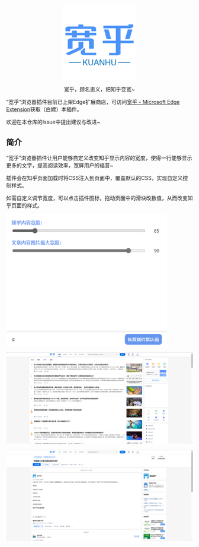 

<p align="center"><a href="https://microsoftedge.microsoft.com/addons/detail/宽乎/hmindbfdihniclppncnibofigclijheb" target="_blank" rel="noreferrer noopener"><img width="200" src="https://raw.githubusercontent.com/ATX735/ATX735.github.io/main/IMG_Storage/202304281450095.png"></a></p>
<p align="center">宽乎，顾名思义，把知乎变宽~</p>

“宽乎”浏览器插件目前已上架Edge扩展商店，可访问[宽乎 - Microsoft Edge Extension](https://microsoftedge.microsoft.com/addons/detail/宽乎/hmindbfdihniclppncnibofigclijheb)获取（白嫖）本插件。

欢迎在本仓库的Issue中提出建议与改进~

## 简介

“宽乎”浏览器插件让用户能够自定义改变知乎显示内容的宽度，使得一行能够显示更多的文字，提高阅读效率，宽屏用户的福音~

插件会在知乎页面加载时将CSS注入到页面中，覆盖默认的CSS，实现自定义控制样式。

如需自定义调节宽度，可以点击插件图标，拖动页面中的滑块改数值，从而改变知乎页面的样式。

<img src="https://raw.githubusercontent.com/ATX735/ATX735.github.io/main/IMG_Storage/202304241101938.png" alt="image-20230424110124899" style="zoom: 80%;" />

![image-20230424105650466](https://raw.githubusercontent.com/ATX735/ATX735.github.io/main/IMG_Storage/202304241056676.png)

![image-20230424113127759](https://raw.githubusercontent.com/ATX735/ATX735.github.io/main/IMG_Storage/202304241131960.png)
